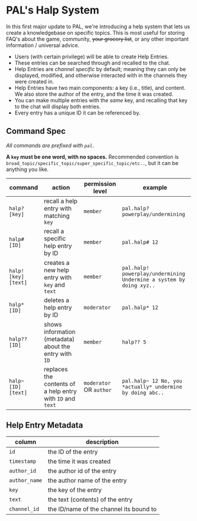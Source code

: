 # **PAL's Halp System**

In this first major update to PAL, we're introducing a help system that lets us create a knowledgebase on specific topics. This is most useful for storing FAQ's about the game, community, ~~your grocery list~~, or any other important information / universal advice.

- Users (with certain privilege) will be able to create Help Entries.
- These entries can be searched through and recalled to the chat.
- Help Entries are *channel specific* by default; meaning they can only be displayed, modified, and otherwise interacted with in the channels they were created in.
- Help Entries have two main components: a key (i.e., title), and content. We also store the author of the entry, and the time it was created.
- You can make multiple entries with the *same* key, and recalling that key to the chat will display both entries.
- Every entry has a unique ID it can be referenced by.

## Command Spec

*All commands are prefixed with `pal.`*

**A `key` must be one word, with no spaces.** Recommended convention is `broad_topic/specific_topic/super_specific_topic/etc..`, but it can be anything you like.

|command | action  | permission level | example|
|---|---|---|---|
|`halp? [key]` | recall a help entry with matching `key` | `member` | `pal.halp? powerplay/undermining`|
|`halp# [ID]`| recall a specific help entry by ID | `member` | `pal.halp# 12` |
|`halp! [key] [text]` | creates a new help entry with `key` and `text`| `member` | `pal.halp! powerplay/undermining Undermine a system by doing xyz..`|
|`halp* [ID]` | deletes a help entry by ID | `moderator` | `pal.halp* 12`|
|`halp?? [ID]` | shows information (metadata) about the entry with `ID` | `member` | `halp?? 5`|
|`halp~ [ID] [text]` | replaces the contents of a help entry with `ID` and `text` | `moderator` OR `author` | `pal.halp~ 12 No, you *actually* undermine by doing abc..`|

## Help Entry Metadata

|column | description|
|---|---|
|`id` | the ID of the entry|
|`timestamp` | the time it was created|
|`author_id` | the author id of the entry|
|`author_name` | the author name of the entry|
|`key` | the key of the entry|
|`text` | the text (contents) of the entry|
|`channel_id` | the ID/name of the channel its bound to|
